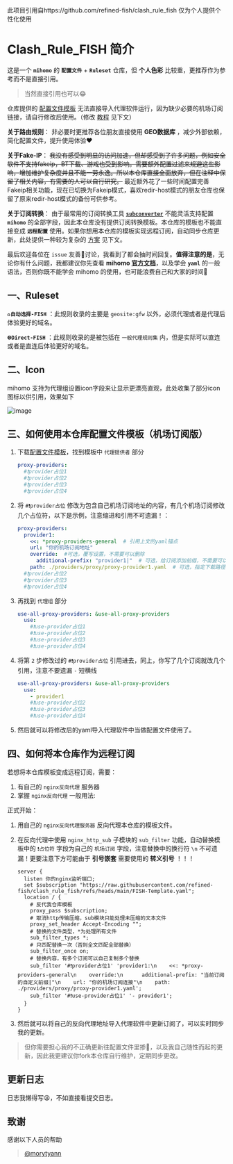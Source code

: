 此项目引用自https://github.com/refined-fish/clash_rule_fish   仅为个人提供个性化使用
# Clash_Rule_FISH 简介

这是一个 **`mihomo`** 的 **`配置文件`** + **`Ruleset`** 仓库，但 **个人色彩** 比较重，更推荐作为参考而不是直接引用。

  > 当然直接引用也可以😂

仓库提供的 [配置文件模板](https://raw.githubusercontent.com/refined-fish/clash_rule_fish/refs/heads/main/FISH-Template.yaml) 无法直接导入代理软件运行，因为缺少必要的机场订阅链接，请自行修改后使用。（修改 [教程](https://github.com/refined-fish/clash_rule_fish#mihomo-%E9%85%8D%E7%BD%AE%E6%96%87%E4%BB%B6%E6%A8%A1%E6%9D%BF%E4%BF%AE%E6%94%B9%E6%95%99%E7%A8%8B) 见下文）

**关于路由规则**： 非必要时更推荐各位朋友直接使用 **GEO数据库** ，减少外部依赖，简化配置文件，提升使用体验❤️

**关于Fake-IP**： ~~我没有感受到明显的访问加速，但却感受到了许多问题，例如安全软件不支持fakeip，BT下载、游戏也受到影响。需要额外配置过滤来规避这些影响，增加维护复杂度并且不能一劳永逸。所以本仓库直接全面放弃，但在注释中保留了相关内容，有需要的人可以自行研究。~~ 最近额外花了一些时间配置完善Fakeip相关功能，现在已切换为Fakeip模式，喜欢redir-host模式的朋友仓库也保留了原来redir-host模式的备份可供参考。

**关于订阅转换**： 由于最常用的订阅转换工具 [**`subconverter`**](https://github.com/tindy2013/subconverter) 不能灵活支持配置 **`mihomo`** 的全部字段，因此本仓库没有提供订阅转换模板。本仓库的模板也不能直接变成 **`远程配置`** 使用。如果你想用本仓库的模板实现远程订阅，自动同步仓库更新，此处提供一种较为复杂的 [方案](https://github.com/refined-fish/clash_rule_fish#%E5%B0%86%E6%9C%AC%E4%BB%93%E5%BA%93%E4%BD%9C%E4%B8%BA%E8%BF%9C%E7%A8%8B%E8%AE%A2%E9%98%85%E4%BD%BF%E7%94%A8) 见下文。

最后欢迎各位在 `issue` 友善🙌讨论，我看到了都会抽时间回复。**值得注意的是**，无论你有什么问题，我都建议你先查看 **mihomo [官方文档](https://wiki.metacubex.one/config/general/)**，以及学会 **`yaml`** 的一般语法，否则你既不能学会 mihomo 的使用，也可能浪费自己和大家的时间🥲

## 一、Ruleset

**`♻️自动选择-FISH`** ：此规则收录的主要是 `geosite:gfw` 以外，必须代理或者是代理后体验更好的域名。

**`🌐Direct-FISH`** ：此规则收录的是被包括在 `一般代理规则集` 内，但是实际可以直连或者是直连后体验更好的域名。

## 二、Icon

mihomo 支持为代理组设置icon字段来让显示更漂亮直观，此处收集了部分icon图标以供引用，效果如下
  
  ![image](https://github.com/user-attachments/assets/9fbfd5f6-fe80-4745-8ba0-e1716ccce26f)

## 三、如何使用本仓库配置文件模板（机场订阅版）

1. 下载[配置文件模板](https://raw.githubusercontent.com/refined-fish/clash_rule_fish/refs/heads/main/FISH-Template.yaml)，找到模板中 `代理提供者` 部分

    ```yaml
    proxy-providers:
      #❗provider占位1
      #❗provider占位2
      #❗provider占位3
      #❗provider占位4
    ```

2. 将 `#❗provider占位` 修改为包含自己机场订阅地址的内容，有几个机场订阅修改几个占位符，以下是示例，注意缩进和引用不可遗漏！：

    ```yaml
    proxy-providers:
      provider1:
        <<: *proxy-providers-general  # 引用上文的yaml锚点
        url: "你的机场订阅地址"
        override:  #可选，覆写设置，不需要可以删除
          additional-prefix: "provider1|"  # 可选，给订阅添加前缀，不需要可以删除
        path: ./providers/proxy/proxy-provider1.yaml  # 可选，指定下载路径，不需要可以删除
      #❗provider占位2
      #❗provider占位3
      #❗provider占位4
    ```

3. 再找到 `代理组` 部分

    ```yaml
    use-all-proxy-providers: &use-all-proxy-providers
      use:
        #❗use-provider占位1
        #❗use-provider占位2
        #❗use-provider占位3
        #❗use-provider占位4
    ```

4. 将第 `2` 步修改过的 `#❗provider占位` 引用进去，同上，你写了几个订阅就改几个引用，注意不要遗漏 `-` 短横线

    ```yaml
    use-all-proxy-providers: &use-all-proxy-providers
      use:
        - provider1
        #❗use-provider占位2
        #❗use-provider占位3
        #❗use-provider占位4
    ```

5. 然后就可以将修改后的yaml导入代理软件中当做配置文件使用了。

## 四、如何将本仓库作为远程订阅

  若想将本仓库模板变成远程订阅，需要：

  1. 有自己的 `nginx反向代理` 服务器
  2. 掌握 `nginx反向代理` 一般用法:

  正式开始：

  1. 用自己的 `nginx反向代理服务器` 反向代理本仓库的模板文件。
  2. 在反向代理中使用 `nginx_http_sub` 子模块的 `sub_filter` 功能，自动替换模板中的 `❗占位符` 字段为自己的 `机场订阅` 字段，注意替换中的换行符 `\n` 不可遗漏！更要注意下方可能由于 **引号嵌套** 需要使用的 **转义引号** ！！！

      ```nginx
      server {
        listen 你的nginx监听端口;
        set $subscription "https://raw.githubusercontent.com/refined-fish/clash_rule_fish/refs/heads/main/FISH-Template.yaml";
        location / {
          # 反代我仓库模板
          proxy_pass $subscription;
          # 取消http传输压缩，sub模块只能处理未压缩的文本文件
          proxy_set_header Accept-Encoding "";
          # 替换的文件类型，*为处理所有文件
          sub_filter_types *;
          # 只匹配替换一次（否则全文匹配全部替换）
          sub_filter_once on;
          # 替换内容，有多个订阅可以自己复制多个替换
          sub_filter '#❗provider占位1' 'provider1:\n    <<: *proxy-providers-general\n    override:\n      additional-prefix: "当前订阅的自定义前缀|"\n    url: "你的机场订阅连接"\n    path: ./providers/proxy/proxy-provider1.yaml';
          sub_filter '#❗use-provider占位1' '- provider1';
        }
      }
      ```

  3. 然后就可以将自己的反向代理地址导入代理软件中更新订阅了，可以实时同步我的更新。

  > 但你需要担心我的不正确更新往配置文件里掺💩，以及我自己随性而起的更新，因此我更建议你fork本仓库自行维护，定期同步更改。

## 更新日志

日志我懒得写😫，不如直接看提交日志。

## 致谢

感谢以下人员的帮助

> [@morytyann](https://github.com/morytyann)
